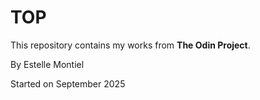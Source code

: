 # TOP

This repository contains my works from **The Odin Project**.

By Estelle Montiel

Started on September 2025
